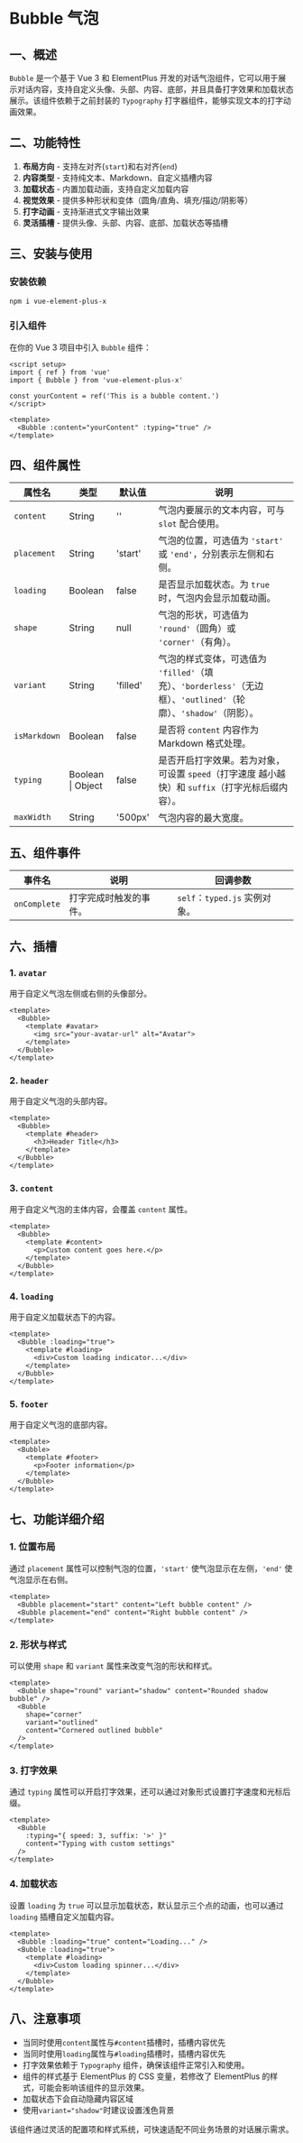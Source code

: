 # Bubble 气泡

## 一、概述

`Bubble` 是一个基于 Vue 3 和 ElementPlus 开发的对话气泡组件，它可以用于展示对话内容，支持自定义头像、头部、内容、底部，并且具备打字效果和加载状态展示。该组件依赖于之前封装的 `Typography` 打字器组件，能够实现文本的打字动画效果。

## 二、功能特性

1. **布局方向** - 支持左对齐(`start`)和右对齐(`end`)
2. **内容类型** - 支持纯文本、Markdown、自定义插槽内容
3. **加载状态** - 内置加载动画，支持自定义加载内容
4. **视觉效果** - 提供多种形状和变体（圆角/直角、填充/描边/阴影等）
5. **打字动画** - 支持渐进式文字输出效果
6. **灵活插槽** - 提供头像、头部、内容、底部、加载状态等插槽

## 三、安装与使用

### 安装依赖

```bash
npm i vue-element-plus-x
```

### 引入组件

在你的 Vue 3 项目中引入 `Bubble` 组件：

```vue
<script setup>
import { ref } from 'vue'
import { Bubble } from 'vue-element-plus-x'

const yourContent = ref('This is a bubble content.')
</script>

<template>
  <Bubble :content="yourContent" :typing="true" />
</template>
```

## 四、组件属性

| 属性名       | 类型              | 默认值   | 说明                                                                                                              |
| ------------ | ----------------- | -------- | ----------------------------------------------------------------------------------------------------------------- |
| `content`    | String            | ''       | 气泡内要展示的文本内容，可与 `slot` 配合使用。                                                                    |
| `placement`  | String            | 'start'  | 气泡的位置，可选值为 `'start'` 或 `'end'`，分别表示左侧和右侧。                                                   |
| `loading`    | Boolean           | false    | 是否显示加载状态。为 `true` 时，气泡内会显示加载动画。                                                            |
| `shape`      | String            | null     | 气泡的形状，可选值为 `'round'`（圆角）或 `'corner'`（有角）。                                                     |
| `variant`    | String            | 'filled' | 气泡的样式变体，可选值为 `'filled'`（填充）、`'borderless'`（无边框）、`'outlined'`（轮廓）、`'shadow'`（阴影）。 |
| `isMarkdown` | Boolean           | false    | 是否将 `content` 内容作为 Markdown 格式处理。                                                                     |
| `typing`     | Boolean \| Object | false    | 是否开启打字效果。若为对象，可设置 `speed`（打字速度 越小越快）和 `suffix`（打字光标后缀内容）。                  |
| `maxWidth`   | String            | '500px'  | 气泡内容的最大宽度。                                                                                              |

## 五、组件事件

| 事件名       | 说明                   | 回调参数                      |
| ------------ | ---------------------- | ----------------------------- |
| `onComplete` | 打字完成时触发的事件。 | `self`：`typed.js` 实例对象。 |

## 六、插槽

### 1. `avatar`

用于自定义气泡左侧或右侧的头像部分。

```vue
<template>
  <Bubble>
    <template #avatar>
      <img src="your-avatar-url" alt="Avatar">
    </template>
  </Bubble>
</template>
```

### 2. `header`

用于自定义气泡的头部内容。

```vue
<template>
  <Bubble>
    <template #header>
      <h3>Header Title</h3>
    </template>
  </Bubble>
</template>
```

### 3. `content`

用于自定义气泡的主体内容，会覆盖 `content` 属性。

```vue
<template>
  <Bubble>
    <template #content>
      <p>Custom content goes here.</p>
    </template>
  </Bubble>
</template>
```

### 4. `loading`

用于自定义加载状态下的内容。

```vue
<template>
  <Bubble :loading="true">
    <template #loading>
      <div>Custom loading indicator...</div>
    </template>
  </Bubble>
</template>
```

### 5. `footer`

用于自定义气泡的底部内容。

```vue
<template>
  <Bubble>
    <template #footer>
      <p>Footer information</p>
    </template>
  </Bubble>
</template>
```

## 七、功能详细介绍

### 1. 位置布局

通过 `placement` 属性可以控制气泡的位置，`'start'` 使气泡显示在左侧，`'end'` 使气泡显示在右侧。

```vue
<template>
  <Bubble placement="start" content="Left bubble content" />
  <Bubble placement="end" content="Right bubble content" />
</template>
```

### 2. 形状与样式

可以使用 `shape` 和 `variant` 属性来改变气泡的形状和样式。

```vue
<template>
  <Bubble shape="round" variant="shadow" content="Rounded shadow bubble" />
  <Bubble
    shape="corner"
    variant="outlined"
    content="Cornered outlined bubble"
  />
</template>
```

### 3. 打字效果

通过 `typing` 属性可以开启打字效果，还可以通过对象形式设置打字速度和光标后缀。

```vue
<template>
  <Bubble
    :typing="{ speed: 3, suffix: '>' }"
    content="Typing with custom settings"
  />
</template>
```

### 4. 加载状态

设置 `loading` 为 `true` 可以显示加载状态，默认显示三个点的动画，也可以通过 `loading` 插槽自定义加载内容。

```vue
<template>
  <Bubble :loading="true" content="Loading..." />
  <Bubble :loading="true">
    <template #loading>
      <div>Custom loading spinner...</div>
    </template>
  </Bubble>
</template>
```

## 八、注意事项

- 当同时使用`content`属性与`#content`插槽时，插槽内容优先
- 当同时使用`loading`属性与`#loading`插槽时，插槽内容优先
- 打字效果依赖于 `Typography` 组件，确保该组件正常引入和使用。
- 组件的样式基于 ElementPlus 的 CSS 变量，若修改了 ElementPlus 的样式，可能会影响该组件的显示效果。
- 加载状态下会自动隐藏内容区域
- 使用`variant="shadow"`时建议设置浅色背景

该组件通过灵活的配置项和样式系统，可快速适配不同业务场景的对话展示需求。
